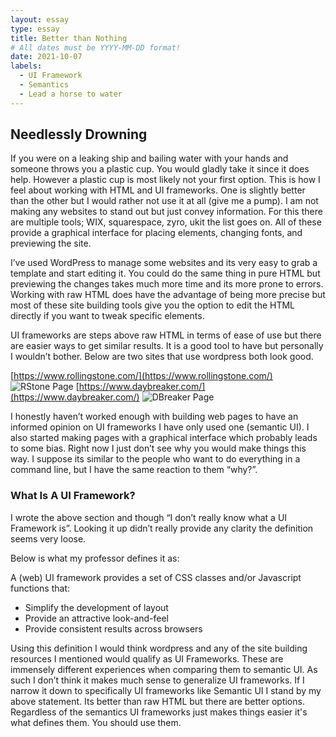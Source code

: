 ```yaml
---
layout: essay
type: essay
title: Better than Nothing
# All dates must be YYYY-MM-DD format!
date: 2021-10-07
labels:
  - UI Framework
  - Semantics
  - Lead a horse to water
---
```


## Needlessly Drowning

If you were on a leaking ship and bailing water with your hands and someone throws you a plastic cup. You would gladly take it since it does help. However a plastic cup is most likely not your first option. This is how I feel about working with HTML and UI frameworks. One is slightly better than the other but I would rather not use it at all (give me a pump). I am not making any websites to stand out but just convey information. For this there are multiple tools; WIX, squarespace, zyro, ukit the list goes on. All of these provide a graphical interface for placing elements, changing fonts, and previewing the site.

I’ve used WordPress to manage some websites and its very easy to grab a template and start editing it. You could do the same thing in pure HTML but previewing the changes takes much more time and its more prone to errors. Working with raw HTML does have the advantage of being more precise but most of these site building tools give you the option to edit the HTML directly if you want to tweak specific elements.

UI frameworks are steps above raw HTML in terms of ease of use but there are easier ways to get similar results. It is a good tool to have but personally I wouldn’t bother. Below are two sites that use wordpress both look good.

[https://www.rollingstone.com/](https://www.rollingstone.com/)
![RStone Page](https://make.wordpress.org/marketing/files/2018/12/rollingstone_casestudy_image_1-1024x576.jpg)
[https://www.daybreaker.com/](https://www.daybreaker.com/)
![DBreaker Page](https://wordpress.com/mshots/v1/http://www.daybreaker.com/?w=1036)

I honestly haven’t worked enough with building web pages to have an informed opinion on UI frameworks I have only used one (semantic UI). I also started making pages with a graphical interface which probably leads to some bias. Right now I just don’t see why you would make things this way. I suppose its similar to the people who want to do everything in a command line, but I have the same reaction to them “why?”.

### What Is A UI Framework?
I wrote the above section and though “I don’t really know what a UI Framework is”. Looking it up didn’t really provide any clarity the definition seems very loose.

Below is what my professor defines it as:

A (web) UI framework provides a set of CSS classes and/or Javascript functions that:
 
 - Simplify the development of layout
 - Provide an attractive look-and-feel
 - Provide consistent results across browsers
 

Using this definition I would think wordpress and any of the site building resources I mentioned would qualify as UI Frameworks. These are immensely different experiences when comparing them to semantic UI. As such I don’t think it makes much sense to generalize UI frameworks. If I narrow it down to specifically UI frameworks like Semantic UI I stand by my above statement. Its better than raw HTML but there are better options. Regardless of the semantics UI frameworks just makes things easier it's what defines them. You should use them.
